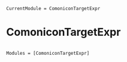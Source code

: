 ```@meta
CurrentModule = ComoniconTargetExpr
```

# ComoniconTargetExpr

```@index
```

```@autodocs
Modules = [ComoniconTargetExpr]
```
